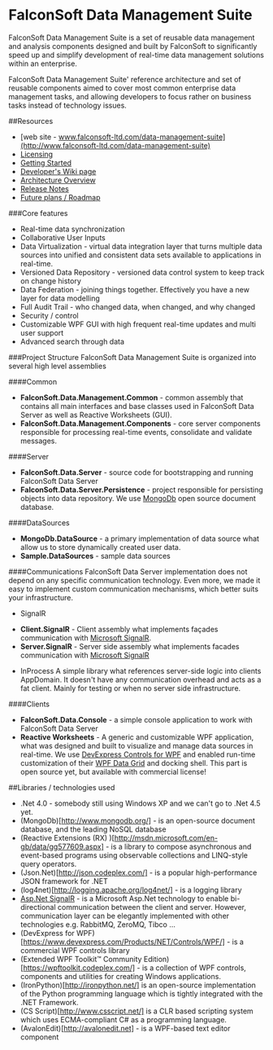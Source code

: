 FalconSoft Data Management Suite
==================

FalconSoft Data Management Suite is a set of reusable data management and analysis components designed and built by FalconSoft to significantly speed up and simplify development of real-time data management solutions within an enterprise.

FalconSoft Data Management Suite' reference architecture and set of reusable components aimed to cover most common enterprise data management tasks, and allowing developers to focus rather on business tasks instead of technology issues.

##Resources
 - [web site - www.falconsoft-ltd.com/data-management-suite](http://www.falconsoft-ltd.com/data-management-suite)
 - [Licensing](https://github.com/FalconSoft/Data-Management-Suite/wiki/Licensing)
 - [Getting Started](https://github.com/FalconSoft/Data-Management-Suite/wiki/Getting-Started)
 - [Developer's Wiki page](https://github.com/FalconSoft/Data-Management-Suite/wiki)
 - [Architecture Overview](https://github.com/FalconSoft/Data-Management-Suite/wiki/Architecture-Overview)
 - [Release Notes](https://github.com/FalconSoft/Data-Management-Suite/wiki/Release-Notes)
 - [Future plans / Roadmap](https://github.com/FalconSoft/Data-Management-Suite/wiki/Roadmap)

###Core features
 - Real-time data synchronization
 - Collaborative User Inputs
 - Data Virtualization - virtual data integration layer that turns multiple data sources into unified and consistent data sets available to applications in real-time.
 - Versioned Data Repository - versioned data control system to keep track on change history
 - Data Federation - joining things together. Effectively you have a new layer for data modelling
 - Full Audit Trail - who changed data, when changed, and why changed
 - Security / control
 - Customizable WPF GUI with high frequent real-time updates and multi user support
 - Advanced search through data

###Project Structure
FalconSoft Data Management Suite is organized into several high level assemblies

####Common
 - **FalconSoft.Data.Management.Common** - common assembly that contains all main interfaces and base classes used in FalconSoft Data Server as well as Reactive Worksheets (GUI).
 - **FalconSoft.Data.Management.Components** - core server components responsible for processing real-time events, consolidate and validate messages.

####Server
 - **FalconSoft.Data.Server** - source code for bootstrapping and running FalconSoft Data Server
 - **FalconSoft.Data.Server.Persistence** - project responsible for persisting objects into data repository. We use [MongoDb](http://www.mongodb.org/) open source document database. 

####DataSources
 - **MongoDb.DataSource** - a primary implementation of data source what allow us to store dynamically created user data.
 - **Sample.DataSources** - sample data sources

####Communications
FalconSoft Data Server implementation does not depend on any specific communication technology. Even more, we made it easy to implement custom communication mechanisms, which better suits your infrastructure.

- SignalR
 * **Client.SignalR** - Client assembly what implements façades communication with [Microsoft SignalR](http://www.asp.net/signalr). 
 * **Server.SignalR** - Server side assembly what implements facades communication with [Microsoft SignalR](http://www.asp.net/signalr) 
- InProcess
A simple library what references server-side logic into clients AppDomain. It doesn't have any communication overhead and acts as a fat client. Mainly for testing or when no server side infrastructure. 

####Clients
 - **FalconSoft.Data.Console** - a simple console application to work with FalconSoft Data Server
 - **Reactive Worksheets** - A generic and customizable WPF application, what was designed and built to visualize and manage data sources in real-time. We use [DevExpress Controls for WPF](https://www.devexpress.com/Products/NET/Controls/WPF/) and enabled run-time customization of their [WPF Data Grid](https://www.devexpress.com/Products/NET/Controls/WPF/Grid/) and docking shell. This part is open source yet, but available with commercial license!

##Libraries / technologies used
 - .Net 4.0 - somebody still using Windows XP and we can't go to .Net 4.5 yet.
 - (MongoDb)[http://www.mongodb.org/] - is an open-source document database, and the leading NoSQL database
 - (Reactive Extensions (RX) )[http://msdn.microsoft.com/en-gb/data/gg577609.aspx] - is a library to compose asynchronous and event-based programs using observable collections and LINQ-style query operators.
 - (Json.Net)[http://json.codeplex.com/] -  is a popular high-performance JSON framework for .NET
 - (log4net)[http://logging.apache.org/log4net/] - is a logging library
 - [Asp.Net SignalR](http://www.asp.net/signalr) -  is a Microsoft Asp.Net technology to enable bi-directional communication between the client and server. However, communication layer can be elegantly implemented with other technologies e.g. RabbitMQ, ZeroMQ, Tibco ...
 - (DevExpress for WPF)[https://www.devexpress.com/Products/NET/Controls/WPF/] - is a commercial WPF controls library
 - (Extended WPF Toolkit™ Community Edition)[https://wpftoolkit.codeplex.com/] - is a collection of WPF controls, components and utilities for creating Windows applications.
 - (IronPython)[http://ironpython.net/] is an open-source implementation of the Python programming language which is tightly integrated with the .NET Framework.
 - (CS Script)[http://www.csscript.net/] is a CLR based scripting system which uses ECMA-compliant C# as a programming language.
 - (AvalonEdit)[http://avalonedit.net] - is a WPF-based text editor component
